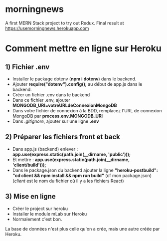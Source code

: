 # morningnews
A first MERN Stack project to try out Redux. Final result at https://usemorningnews.herokuapp.com

# Comment mettre en ligne sur Heroku
## 1) Fichier .env
* Installer le package dotenv (**npm i dotenv**) dans le backend.
* Ajouter **require("dotenv").config();** au début de app.js dans le backend.
* Créer un fichier .env dans le backend
* Dans ce fichier .env, ajouter **MONGODB_URI=votreURLdeConnexionMongoDB**
* Dans votre fichier de connexion à la BDD, remplacez l'URL de connexion MongoDB par **process.env.MONGODB_URI**
* Dans *.gitignore*, ajouter sur une ligne **.env**

## 2) Préparer les fichiers front et back
* Dans app.js (backend) enlever : **app.use(express.static(path.join(__dirname, 'public')));**
* Et mettre : **app.use(express.static(path.join(__dirname, 'client/build')));**
* Dans le package.json du backend ajouter la ligne **"heroku-postbuild": "cd client && npm install && npm run build"** (cf mon package.json)
(*client* est le nom du fichier où il y a les fichiers React)

## 3) Mise en ligne
* Créer le project sur heroku
* Installer le module mLab sur Heroku
* Normalement c'est bon.

La base de données n'est plus celle qu'on a crée, mais une autre créée par Heroku.
